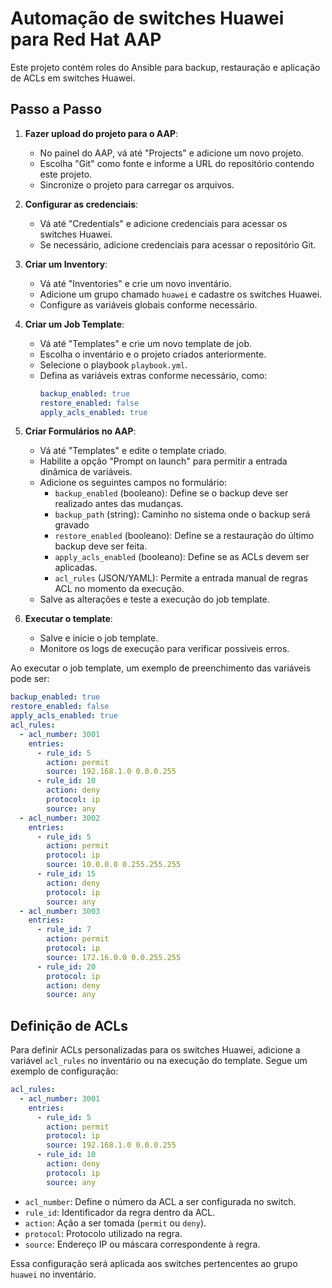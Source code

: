 # Automação de switches Huawei para Red Hat AAP

Este projeto contém roles do Ansible para backup, restauração e aplicação de ACLs em switches Huawei.


## Passo a Passo

1. **Fazer upload do projeto para o AAP**:
   - No painel do AAP, vá até "Projects" e adicione um novo projeto.
   - Escolha "Git" como fonte e informe a URL do repositório contendo este projeto.
   - Sincronize o projeto para carregar os arquivos.

2. **Configurar as credenciais**:
   - Vá até "Credentials" e adicione credenciais para acessar os switches Huawei.
   - Se necessário, adicione credenciais para acessar o repositório Git.

3. **Criar um Inventory**:
   - Vá até "Inventories" e crie um novo inventário.
   - Adicione um grupo chamado `huawei` e cadastre os switches Huawei.
   - Configure as variáveis globais conforme necessário.

4. **Criar um Job Template**:
   - Vá até "Templates" e crie um novo template de job.
   - Escolha o inventário e o projeto criados anteriormente.
   - Selecione o playbook `playbook.yml`.
   - Defina as variáveis extras conforme necessário, como:
     ```yaml
     backup_enabled: true
     restore_enabled: false
     apply_acls_enabled: true
     ```

5. **Criar Formulários no AAP**:
   - Vá até "Templates" e edite o template criado.
   - Habilite a opção "Prompt on launch" para permitir a entrada dinâmica de variáveis.
   - Adicione os seguintes campos no formulário:
     - `backup_enabled` (booleano): Define se o backup deve ser realizado antes das mudanças.
     - `backup_path` (string): Caminho no sistema onde o backup será gravado
     - `restore_enabled` (booleano): Define se a restauração do último backup deve ser feita.
     - `apply_acls_enabled` (booleano): Define se as ACLs devem ser aplicadas.
     - `acl_rules` (JSON/YAML): Permite a entrada manual de regras ACL no momento da execução.
   - Salve as alterações e teste a execução do job template.

6. **Executar o template**:
   - Salve e inicie o job template.
   - Monitore os logs de execução para verificar possíveis erros.

Ao executar o job template, um exemplo de preenchimento das variáveis pode ser:

```yaml
backup_enabled: true
restore_enabled: false
apply_acls_enabled: true
acl_rules:
  - acl_number: 3001
    entries:
      - rule_id: 5
        action: permit
        source: 192.168.1.0 0.0.0.255
      - rule_id: 10
        action: deny
        protocol: ip
        source: any
  - acl_number: 3002
    entries:
      - rule_id: 5
        action: permit
        protocol: ip
        source: 10.0.0.0 0.255.255.255
      - rule_id: 15
        action: deny
        protocol: ip
        source: any
  - acl_number: 3003
    entries:
      - rule_id: 7
        action: permit
        protocol: ip
        source: 172.16.0.0 0.0.255.255
      - rule_id: 20
        protocol: ip
        action: deny
        source: any
```

## Definição de ACLs

Para definir ACLs personalizadas para os switches Huawei, adicione a variável `acl_rules` no inventário ou na execução do template. Segue um exemplo de configuração:

```yaml
acl_rules:
  - acl_number: 3001
    entries:
      - rule_id: 5
        action: permit
        protocol: ip
        source: 192.168.1.0 0.0.0.255
      - rule_id: 10
        action: deny
        protocol: ip
        source: any
```

- `acl_number`: Define o número da ACL a ser configurada no switch.
- `rule_id`: Identificador da regra dentro da ACL.
- `action`: Ação a ser tomada (`permit` ou `deny`).
- `protocol`: Protocolo utilizado na regra.
- `source`: Endereço IP ou máscara correspondente à regra.

Essa configuração será aplicada aos switches pertencentes ao grupo `huawei` no inventário.
